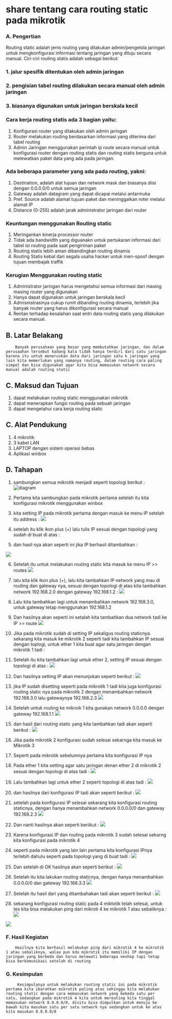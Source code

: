 # share tentang cara routing static pada mikrotik
### A. Pengertian

Routing static adalah jenis routing yang dilakukan admin/pengelola jaringan untuk mengkonfigurasi informasi tentang jaringan yang dituju secara manual. Ciri-ciri routing statis adalah sebagai berikut:

### 1. jalur spesifik ditentukan oleh admin jaringan
### 2. pengisian tabel routing dilakukan secara manual oleh admin jaringan
### 3. biasanya digunakan untuk jaringan berskala kecil

### Cara kerja routing statis ada 3 bagian yaitu:
1. Konfigurasi router yang dilakukan oleh admin jaringan
2. Router melakukan routing berdasarkan informasi yang diterima dari tabel routing
3. Admin Jaringan menggunakan perintah ip route secara manual untuk konfigurasi router dengan routing statis dan routing statis berguna untuk melewatkan paket data yang ada pada jaringan.

### Ada beberapa parameter yang ada pada routing, yakni:
1. Destination, adalah alat tujuan dan network mask dan biasanya diisi dengan 0.0.0.0/0 untuk semua jaringan
2. Gateway adalah datagram yang dapat dicapai melalui antarmuka
3. Pref. Source adalah alamat tujuan paket dan meninggalkan roter melalui alamat IP
4. Distance (0-255) adalah jarak administrator jaringan dari router

### Keuntungan menggunakan Routing static
1. Meringankan kinerja processor router
2. Tidak ada bandwidth yang diguanakn untuk pertukaran informasi dari tabel isi routing pada saat pengiriman paket
3. Routing statis lebih aman dibandingkan routing dinamis
4. Routing Statis kebal dari segala usaha hacker untuk men-spoof dengan tujuan membajak traffik

### Kerugian Menggunakan routing static
1. Administrator jaringan harus mengetahui semua informasi dari masing masing router yang digunakan
2. Hanya dapat digunakan untuk jaringan berskala kecil
3. Admisnistrasinya cukup rumit dibanding routing dinamis, terlebih jika banyak router yang harus dikonfigurasi secara manual
4. Rentan terhadap kesalahan saat entri data routing statis yang dilakukan secara manual.


## B. Latar Belakang

        Banyak perusahaan yang besar yang membutuhkan jaringan, dan dalam perusaahan tersebut kadang kala tidak hanya terdiri dari satu jaringan karena itu untuk meneruskan data dari jaringan satu k jaringan yang lain kita memerlukan yang namanya routing, dalam routing cara paling simpel dan bisa digunakan agar kita bisa memasukan network secara manual adalah routing static

## C. Maksud dan Tujuan

1. dapat melakukan routing static menggunakan mikrotik
2. dapat menerapkan fungsi routing pada sebuah jaringan
3. dapat mengetahui cara kerja routing static

## C. Alat Pendukung
1. 4 mikrotik 
2. 3 kabel LAN
3. LAPTOP dengan sistem operasi bebas 
4. Aplikasi winbox

## D. Tahapan 
1. sambungkan semua mikrotik menjadi seperti topologi berikut :
   ![diagram](https://1.bp.blogspot.com/-R5zLF7qE_qg/V9GAmo26xdI/AAAAAAAAB3E/bjqKCeSfIs0oHPoWg9qNZsI2na51rmRDACLcB/s1600/Diagram2.png)   
2. Pertama kita sambungkan pada mikrotik pertama setelah itu kita konfigurasi mikrotik menggunakan winbox

3. kita setting IP pada mikrotik pertama dengan masuk ke menu IP setelah itu address :
![](https://3.bp.blogspot.com/-Z8j8mzYQEqc/V9GBmHBcZfI/AAAAAAAAB3Q/5dNRLoT71FAsGEzvRyVn3O_YqBLnOOJXQCLcB/s1600/Screenshot%2Bfrom%2B2016-09-08%2B13-46-34.png)
4. setelah itu klik ikon plus (+) lalu tulis IP sesuai dengan topologi yang sudah di buat di atas :

5. dan hasil nya akan seperti ini jika IP berhasil ditambahkan :

![](https://4.bp.blogspot.com/-rh7HR5myo4s/V9GCAGnm6nI/AAAAAAAAB3U/mdggy6feRWkoQ5GoNri1NPRVsmAT5J0tgCLcB/s1600/Screenshot%2Bfrom%2B2016-09-08%2B13-11-28.png)

6. Setelah itu untuk melakukan routing static kita masuk ke menu IP >> routes 
![](https://1.bp.blogspot.com/-HXWEuqqD6hg/V9GDAMts8qI/AAAAAAAAB3k/2_BqQpp4Gqc0PPdem6dm6TRb3CHRAj5zQCLcB/s1600/Screenshot%2Bfrom%2B2016-09-08%2B13-50-01.png)
7. lalu kita klik ikon plus (+), lalu kita tambahkan IP network yang mau di routing dan gateway nya, sesuai dengan topologi di atas kita tambahkan network 192.168.2.0 dengan gateway 192.168.1.2 :
![](https://4.bp.blogspot.com/-Fgf4yEZ3UXA/V9GDngJqC0I/AAAAAAAAB3s/MqU7rs8bphwuLjULrw-ihssLyENZkjubQCLcB/s1600/Screenshot%2Bfrom%2B2016-09-08%2B13-59-06.png)
8. Lalu kita tambahkan lagi untuk menambahkan network 192.168.3.0, untuk gateway tetap menggunakan 192.168.1.2

9. Dan hasilnya akan seperti ini setalah kita tambahkan dua network tadi ke IP >> route
![](https://3.bp.blogspot.com/-3LGo3Ik_D8k/V9GEL6hhicI/AAAAAAAAB30/M5Jw3dsU4doVsWIYDVu0L47YrJcx0m5kACLcB/s1600/Screenshot%2Bfrom%2B2016-09-08%2B13-59-58.png)
10. Jika pada mikrotik sudah di setting IP sekaligus routing staticnya. sekarang kita masuk ke mikrotik 2
seperti tadi kita tambahkan IP sesuai dengan toplogi, untuk ether 1 kita buat agar satu jaringan dengan mikrotik 1 tadi :

11. Setelah itu kita tambahkan lagi untuk ether 2, setting IP sesuai dengan topologi di atas :
![](https://4.bp.blogspot.com/-Lhs3J94kNY8/V9GE_fxoBWI/AAAAAAAAB4A/vVYAIlq390gRQmFV9oGpm6oxxCjDxafnwCLcB/s1600/Screenshot%2Bfrom%2B2016-09-08%2B13-14-09.png)
12. Dan hasilnya setting IP akan menunjukan seperti berikut :
![](https://2.bp.blogspot.com/-97tN71Rhk3o/V9GFMoZjlOI/AAAAAAAAB4E/Ed9-Vvpo1Y0alj-NOSfaQ7cn50fnNBi8ACLcB/s1600/Screenshot%2Bfrom%2B2016-09-08%2B13-14-28.png)
13. jika IP sudah disetting seperti pada mikrotik 1 tadi kita juga konfigurasi routing static nya pada mikrotik 2 dengan menambahkan network 192.168.3.0 lalu gatewaynya 192.168.2.3
![](https://4.bp.blogspot.com/-1dXndXy7Mgc/V9GGBPYTHkI/AAAAAAAAB4I/SD8acOJw3C8pC8Uw8qOWR1Mq55mA9EGmACLcB/s1600/Screenshot%2Bfrom%2B2016-09-08%2B14-03-55.png)
14. Setelah untuk routing ke mikroik 1 kita gunakan network 0.0.0.0 dengan gateway 192.168.1.1
![](https://4.bp.blogspot.com/-QJz35bcAokA/V9GHEBCXVxI/AAAAAAAAB4U/pOPa0KiGbr0tm79wUEi5SCE0mExPR7VpACLcB/s1600/Screenshot%2Bfrom%2B2016-09-08%2B14-02-56.png)
15. dan hasil dari routing static yang kita tambahkan tadi akan seperti berikut :
![](https://2.bp.blogspot.com/-kOuZPILmqHg/V9GHRONEhVI/AAAAAAAAB4Y/gPomPmSe2aUByXCidfm-sUzBC-iSSfRDQCLcB/s1600/Screenshot%2Bfrom%2B2016-09-08%2B14-04-54.png)
16. Jika pada mikrotik 2 konfigurasi sudah selesai sekarnga kita masuk ke Mikrotik 3
17. Seperti pada mikrotik sebelumnya pertama kita konfigurasi IP nya
18. Pada ether 1 kita setting agar satu jaringan denan ether 2 di mikrotik 2 sesuai dengan topologi di atas tadi :
![](https://1.bp.blogspot.com/-N2MK9mcj-gU/V9GIBA_KLRI/AAAAAAAAB4k/BsS0jA7DlT0sDLA9ERX3YteamkiknZnSACLcB/s1600/Screenshot%2Bfrom%2B2016-09-08%2B13-15-52.png)
19. Lalu tambahkan lagi untuk ether 2 seperti topologi di atas tadi :
![](https://1.bp.blogspot.com/-2iTjkJzE320/V9GIaQR5vbI/AAAAAAAAB4o/oFYg_7rC2V0lZnb8lBrz3VOt8lAql4YIwCLcB/s1600/Screenshot%2Bfrom%2B2016-09-08%2B13-16-21.png)
20. dan hasilnya dari konfigurasi IP tadi akan seperti berikut :
![](https://1.bp.blogspot.com/-CBn5cIOetSM/V9GI40AhA3I/AAAAAAAAB40/LuRdXfUULzs7yz5WUZMQIZNV--iQcltgACLcB/s1600/Screenshot%2Bfrom%2B2016-09-08%2B13-16-31.png)
21. setelah pada konfigurasi IP selesai sekarang kita konfigurasi routing staticnya, dengan hanya menambahkan network 0.0.0.0/0 dan gateway 192.168.2.3
![](https://2.bp.blogspot.com/-GIPwNzpXCGE/V9GJdPkqTAI/AAAAAAAAB44/ed2QS0czkIQiy-IODfnMPzMgzoPsdFRKACLcB/s1600/Screenshot%2Bfrom%2B2016-09-08%2B14-11-13.png)
22. Dan nanti hasilnya akan seperti beriikut :
![](https://4.bp.blogspot.com/-e07Tc_-NjEM/V9GJtUN8C1I/AAAAAAAAB48/SbIOVznbQk4uWplUwrYhRd87J56JEKXMwCLcB/s1600/Screenshot%2Bfrom%2B2016-09-08%2B14-11-22.png)
23. Karena konfigurasi IP dan routing pada mikrotik 3 sudah selesai sekarng kita konfigurasi pada mikrotik 4
24. seperti pada mikrotik yang lain lain pertama kita konfigurasi IPnya terlebih dahulu seperti pada topologi yang di buat tadi :
![](https://2.bp.blogspot.com/-ZQ_TsLpXfj0/V9GK-k3ux-I/AAAAAAAAB5I/czO7ri9sbB0cJ0kmKP_gqlZLa1pP0QGUQCLcB/s1600/Screenshot%2Bfrom%2B2016-09-08%2B14-13-13.png)
25. Dan setelah di OK hasilnya akan seperti berikut :
![](https://4.bp.blogspot.com/-_N0Me1IeYZI/V9GLP2nh6sI/AAAAAAAAB5M/AG34JyRndIo8Ivc2BWDf7hz88hl494oRACLcB/s1600/Screenshot%2Bfrom%2B2016-09-08%2B14-13-22.png)
26. Setelah itu kita lakukan routing staticnya, dengan hanya menambahkan 0.0.0.0/0 dan gateway 192.168.3.3
![](https://3.bp.blogspot.com/-bwd4QVGgY5o/V9GL4u0t1vI/AAAAAAAAB5Q/eUOM9VjKkME0M-Rma8fx20md1ruaJVNqgCLcB/s1600/Screenshot%2Bfrom%2B2016-09-08%2B14-13-54.png)
27. Setelah itu hasil dari yang ditambahakan tadi akan seperti berikut :
![](https://2.bp.blogspot.com/-suQoBhBW20c/V9GM80JRARI/AAAAAAAAB5Y/bclrj-CEzqIOu2zboDP05DekGjzGZ2SkACLcB/s1600/Screenshot%2Bfrom%2B2016-09-08%2B14-38-11.png)
28. sekarang konfigurasi routing static pada 4 miktotik telah selesai, untuk tes kita bisa melakukan ping dari mikroti 4 ke mikrotik 1 atau sebaliknya :
![](https://4.bp.blogspot.com/-UUmYSF0yIR0/V9GOIdD2RbI/AAAAAAAAB5k/oGxbQhLLqFUb-DtaPzA6_uynPSFuStx2gCLcB/s1600/Screenshot%2Bfrom%2B2016-09-08%2B14-14-25.png)

![](https://4.bp.blogspot.com/-3ey_eYwpAn8/V9GOIy78kpI/AAAAAAAAB5o/S3oKbxKK8gYG8AbylMmjiZ_KRuh2V4shQCLcB/s1600/Screenshot%2Bfrom%2B2016-09-08%2B14-24-20.png)

### F. Hasil Kegiatan

        Hasilnya kita berhasil melakukan ping dari mikrotik 4 ke mikrotik 1 atau sebaliknya, walau pun kdu mikrotik itu memiliki IP dengan jaringan yang berbeda dan harus melewati beberapa nexhop tapi tetap bisa berkomunikasi setelah di routing



### G. Kesimpulan

         Kesimpulanya untuk melakukan routing static ini pada mikrotik pertama kita ibaratkan mikrotik paling atas sehingga kita melakukan routing static dengan cara memasukan network yang bebeda satu per satu, sedangkan pada mikrotik 4 kita untuk merouting kita tinggal memasukan network 0.0.0.0/0, disitu bisa dimpulkan untuk menuju ke bawah kita masukan satu per satu network nya sedangkan untuk ke atas kita masukan 0.0.0.0/0

